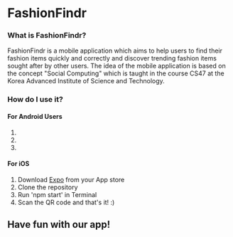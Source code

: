 # FashionFindr

### What is FashionFindr?
FashionFindr is a mobile application which aims to help users to find their fashion items 
quickly and correctly and discover trending fashion items sought after by other users. 
The idea of the mobile application is based on the concept "Social Computing" which is taught in the course CS47 at the
Korea Advanced Institute of Science and Technology.

### How do I use it?


#### For Android Users
1. 
2. 
3. 

#### For iOS
1. Download [Expo](https://apps.apple.com/us/app/expo-client/id982107779) from your App store
2. Clone the repository 
3. Run 'npm start' in Terminal
4. Scan the QR code and that's it! :) 

## Have fun with our app! 
